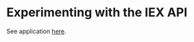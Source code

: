 # Experimenting with the IEX API
See application [here](http://net.neelparikh.iexview.s3-website.us-west-2.amazonaws.com/).
